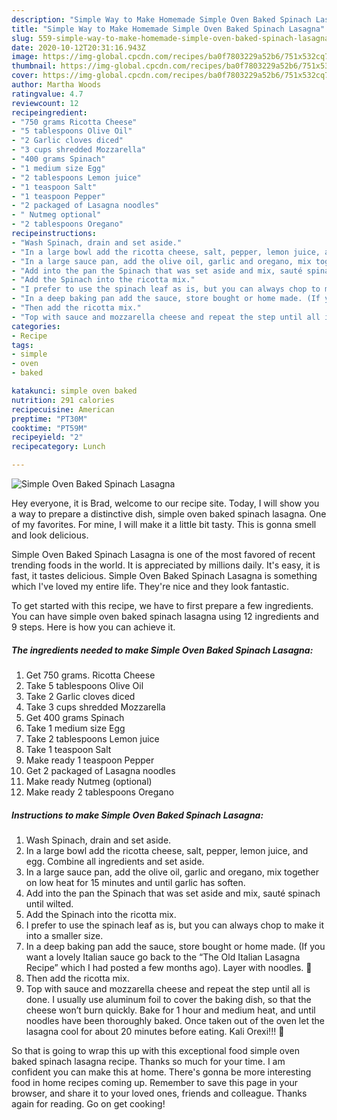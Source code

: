 ```yaml
---
description: "Simple Way to Make Homemade Simple Oven Baked Spinach Lasagna"
title: "Simple Way to Make Homemade Simple Oven Baked Spinach Lasagna"
slug: 559-simple-way-to-make-homemade-simple-oven-baked-spinach-lasagna
date: 2020-10-12T20:31:16.943Z
image: https://img-global.cpcdn.com/recipes/ba0f7803229a52b6/751x532cq70/simple-oven-baked-spinach-lasagna-recipe-main-photo.jpg
thumbnail: https://img-global.cpcdn.com/recipes/ba0f7803229a52b6/751x532cq70/simple-oven-baked-spinach-lasagna-recipe-main-photo.jpg
cover: https://img-global.cpcdn.com/recipes/ba0f7803229a52b6/751x532cq70/simple-oven-baked-spinach-lasagna-recipe-main-photo.jpg
author: Martha Woods
ratingvalue: 4.7
reviewcount: 12
recipeingredient:
- "750 grams Ricotta Cheese"
- "5 tablespoons Olive Oil"
- "2 Garlic cloves diced"
- "3 cups shredded Mozzarella"
- "400 grams Spinach"
- "1 medium size Egg"
- "2 tablespoons Lemon juice"
- "1 teaspoon Salt"
- "1 teaspoon Pepper"
- "2 packaged of Lasagna noodles"
- " Nutmeg optional"
- "2 tablespoons Oregano"
recipeinstructions:
- "Wash Spinach, drain and set aside."
- "In a large bowl add the ricotta cheese, salt, pepper, lemon juice, and egg. Combine all ingredients and set aside."
- "In a large sauce pan, add the olive oil, garlic and oregano, mix together on low heat for 15 minutes and until garlic has soften."
- "Add into the pan the Spinach that was set aside and mix, sauté spinach until wilted."
- "Add the Spinach into the ricotta mix."
- "I prefer to use the spinach leaf as is, but you can always chop to make it into a smaller size."
- "In a deep baking pan add the sauce, store bought or home made. (If you want a lovely Italian sauce go back to the “The Old Italian Lasagna Recipe” which I had posted a few months ago). Layer with noodles. 🙂"
- "Then add the ricotta mix."
- "Top with sauce and mozzarella cheese and repeat the step until all is done. I usually use aluminum foil to cover the baking dish, so that the cheese won’t burn quickly. Bake for 1 hour and medium heat, and until noodles have been thoroughly baked. Once taken out of the oven let the lasagna cool for about 20 minutes before eating. Kali Orexi!!! 🙂"
categories:
- Recipe
tags:
- simple
- oven
- baked

katakunci: simple oven baked 
nutrition: 291 calories
recipecuisine: American
preptime: "PT30M"
cooktime: "PT59M"
recipeyield: "2"
recipecategory: Lunch

---
```



![Simple Oven Baked Spinach Lasagna](https://img-global.cpcdn.com/recipes/ba0f7803229a52b6/751x532cq70/simple-oven-baked-spinach-lasagna-recipe-main-photo.jpg)

Hey everyone, it is Brad, welcome to our recipe site. Today, I will show you a way to prepare a distinctive dish, simple oven baked spinach lasagna. One of my favorites. For mine, I will make it a little bit tasty. This is gonna smell and look delicious.



Simple Oven Baked Spinach Lasagna is one of the most favored of recent trending foods in the world. It is appreciated by millions daily. It's easy, it is fast, it tastes delicious. Simple Oven Baked Spinach Lasagna is something which I've loved my entire life. They're nice and they look fantastic.


To get started with this recipe, we have to first prepare a few ingredients. You can have simple oven baked spinach lasagna using 12 ingredients and 9 steps. Here is how you can achieve it.

<!--inarticleads1-->

##### The ingredients needed to make Simple Oven Baked Spinach Lasagna:

1. Get 750 grams. Ricotta Cheese
1. Take 5 tablespoons Olive Oil
1. Take 2 Garlic cloves diced
1. Take 3 cups shredded Mozzarella
1. Get 400 grams Spinach
1. Take 1 medium size Egg
1. Take 2 tablespoons Lemon juice
1. Take 1 teaspoon Salt
1. Make ready 1 teaspoon Pepper
1. Get 2 packaged of Lasagna noodles
1. Make ready  Nutmeg (optional)
1. Make ready 2 tablespoons Oregano




<!--inarticleads2-->

##### Instructions to make Simple Oven Baked Spinach Lasagna:

1. Wash Spinach, drain and set aside.
1. In a large bowl add the ricotta cheese, salt, pepper, lemon juice, and egg. Combine all ingredients and set aside.
1. In a large sauce pan, add the olive oil, garlic and oregano, mix together on low heat for 15 minutes and until garlic has soften.
1. Add into the pan the Spinach that was set aside and mix, sauté spinach until wilted.
1. Add the Spinach into the ricotta mix.
1. I prefer to use the spinach leaf as is, but you can always chop to make it into a smaller size.
1. In a deep baking pan add the sauce, store bought or home made. (If you want a lovely Italian sauce go back to the “The Old Italian Lasagna Recipe” which I had posted a few months ago). Layer with noodles. 🙂
1. Then add the ricotta mix.
1. Top with sauce and mozzarella cheese and repeat the step until all is done. I usually use aluminum foil to cover the baking dish, so that the cheese won’t burn quickly. Bake for 1 hour and medium heat, and until noodles have been thoroughly baked. Once taken out of the oven let the lasagna cool for about 20 minutes before eating. Kali Orexi!!! 🙂




So that is going to wrap this up with this exceptional food simple oven baked spinach lasagna recipe. Thanks so much for your time. I am confident you can make this at home. There's gonna be more interesting food in home recipes coming up. Remember to save this page in your browser, and share it to your loved ones, friends and colleague. Thanks again for reading. Go on get cooking!
